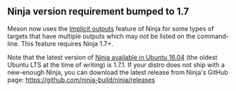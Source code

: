 ## Ninja version requirement bumped to 1.7

Meson now uses the [Implicit outputs](https://ninja-build.org/manual.html#ref_outputs)
feature of Ninja for some types of targets that have multiple outputs which may
not be listed on the command-line. This feature requires Ninja 1.7+.

Note that the latest version of [Ninja available in Ubuntu 16.04](https://packages.ubuntu.com/search?keywords=ninja-build&searchon=names&suite=xenial-backports&section=all)
(the oldest Ubuntu LTS at the time of writing) is 1.7.1. If your distro does
not ship with a new-enough Ninja, you can download the latest release from
Ninja's GitHub page: https://github.com/ninja-build/ninja/releases

